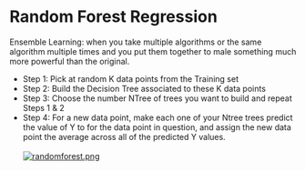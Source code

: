 # Random Forest Regression

Ensemble Learning: when you take multiple algorithms or the same algorithm multiple times and you put them together to male something much more powerful than the original.<br>
* Step 1: Pick at random K data points from the Training set
* Step 2: Build the Decision Tree associated to these K data points
* Step 3: Choose the number NTree of trees you want to build and repeat Steps 1 & 2
* Step 4: For a new data point, make each one of your Ntree trees predict the value of Y to for the data point in question, and assign the new data point the average across all of the predicted Y values.
<br><br>
[![randomforest.png](https://i.postimg.cc/4NqrtthY/randomforest.png)](https://postimg.cc/D8Qj3S6h)<br><br>
